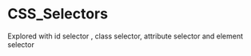 # CSS_Selectors
Explored with id selector , class selector, attribute selector and element selector
